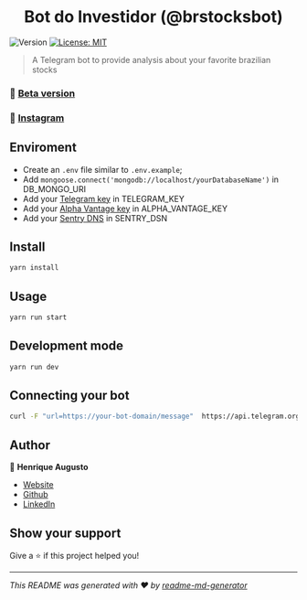 <h1 align="center">Bot do Investidor (@brstocksbot) </h1>
<p>
  <img alt="Version" src="https://img.shields.io/badge/version-1.0.0-blue.svg?cacheSeconds=2592000" />
  <a href="#" target="_blank">
    <img alt="License: MIT" src="https://img.shields.io/badge/License-MIT-yellow.svg" />
  </a>
</p>

>  A Telegram bot to provide analysis about your favorite brazilian stocks 

### 🤖 [Beta version](https://t.me/brstocksbot)
### :iphone: [Instagram](https://instagram.com/botdoinvestidor/)

## Enviroment

- Create an `.env` file similar to `.env.example`;
- Add `mongoose.connect('mongodb://localhost/yourDatabaseName')` in DB_MONGO_URI
- Add your [Telegram key](https://telegram.me/BotFather) in TELEGRAM_KEY
- Add your [Alpha Vantage key](https://www.alphavantage.co/support/#api-key) in ALPHA_VANTAGE_KEY
- Add your [Sentry DNS](https://sentry.io/auth/login/) in SENTRY_DSN

## Install

```sh
yarn install
```

## Usage

```sh
yarn run start
```

## Development mode

```sh
yarn run dev
```

## Connecting your bot

```sh
curl -F "url=https://your-bot-domain/message"  https://api.telegram.org/bot<your_api_token>/setWebhook
```



## Author

👤 **Henrique Augusto**

* [Website](https://linktr.ee/hick97)
* [Github](https://github.com/hick97)
* [LinkedIn](https://linkedin.com/in/henrique-augusto-84b490133)

## Show your support

Give a ⭐️ if this project helped you!

***
_This README was generated with ❤️ by [readme-md-generator](https://github.com/kefranabg/readme-md-generator)_
